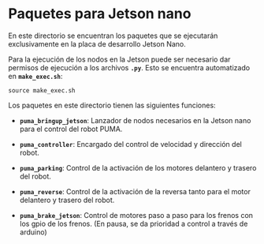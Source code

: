# Paquetes para Jetson nano

En este directorio se encuentran los paquetes que se ejecutarán exclusivamente en la placa de desarrollo Jetson Nano.

Para la ejecución de los nodos en la Jetson puede ser necesario dar permisos de ejecución a los archivos **`.py`**. Esto se encuentra automatizado en **`make_exec.sh`**:

    source make_exec.sh

Los paquetes en este directorio tienen las siguientes funciones:

- **`puma_bringup_jetson`**: Lanzador de nodos necesarios en la Jetson nano para el control del robot PUMA.

- **`puma_controller`**: Encargado del control de velocidad y dirección del robot.

- **`puma_parking`**: Control de la activación de los motores delantero y trasero del robot.

- **`puma_reverse`**: Control de la activación de la reversa tanto para el motor delantero y trasero del robot.

- **`puma_brake_jetson`**: Control de motores paso a paso para los frenos con los gpio de los frenos. (En pausa, se da prioridad a control a través de arduino)
<!--
- **`puma_imu_driver`**: Conexión con IMU bno08x con la Jetson mediante I2C. (En pausa, debido a falla de la IMU) -->
